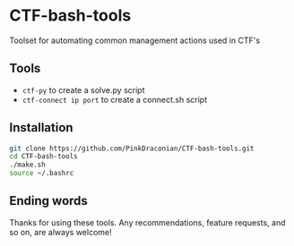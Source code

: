 # CTF-bash-tools
Toolset for automating common management actions used in CTF's

## Tools
- `ctf-py` to create a solve.py script
- `ctf-connect ip port` to create a connect.sh script

## Installation
```bash
git clone https://github.com/PinkDraconian/CTF-bash-tools.git
cd CTF-bash-tools
./make.sh
source ~/.bashrc
```

## Ending words
Thanks for using these tools.
Any recommendations, feature requests, and so on, are always welcome!
